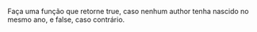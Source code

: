 Faça uma função que retorne true, caso nenhum author tenha nascido no mesmo ano, e false, caso contrário.
